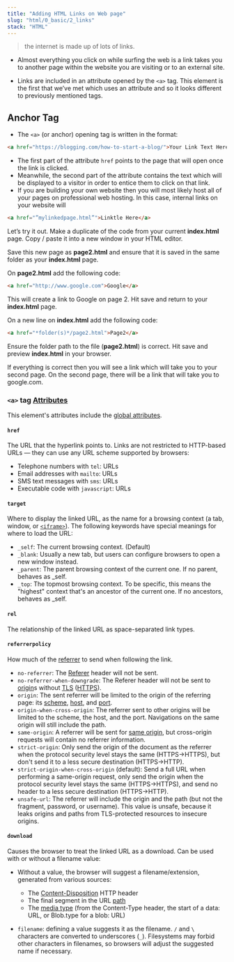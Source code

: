 ```yaml
---
title: "Adding HTML Links on Web page"
slug: "html/0_basic/2_links"
stack: "HTML"
---
```


> the internet is made up of lots of links.

- Almost everything you click on while surfing the web is a link takes you to another page within the website you are visiting or to an external site.

- Links are included in an attribute opened by the `<a>` tag. This element is the first that we’ve met which uses an attribute and so it looks different to previously mentioned tags.

## Anchor Tag

- The `<a>` (or anchor) opening tag is written in the format:

```html
<a href="https://blogging.com/how-to-start-a-blog/">Your Link Text Here </a>
```

- The first part of the attribute `href` points to the page that will open once the link is clicked.
- Meanwhile, the second part of the attribute contains the text which will be displayed to a visitor in order to entice them to click on that link.
- If you are building your own website then you will most likely host all of your pages on professional web hosting. In this case, internal links on your website will

```html
<a href="”mylinkedpage.html”">Linktle Here</a>
```

Let’s try it out. Make a duplicate of the code from your current **index.html** page. Copy / paste it into a new window in your HTML editor.

Save this new page as **page2.html** and ensure that it is saved in the same folder as your **index.html** page.

On **page2.html** add the following code:

```html
<a href="http://www.google.com">Google</a>
```

This will create a link to Google on page 2. Hit save and return to your **index.html** page.

On a new line on **index.html** add the following code:

```html
<a href="*folder(s)*/page2.html">Page2</a>
```

Ensure the folder path to the file (**page2.html**) is correct. Hit save and preview **index.html** in your browser.

If everything is correct then you will see a link which will take you to your second page. On the second page, there will be a link that will take you to google.com.

### `<a>` tag [Attributes](https://developer.mozilla.org/en-US/docs/Web/HTML/Element/a#attributes)

This element's attributes include the [global attributes](https://developer.mozilla.org/en-US/docs/Web/HTML/Global_attributes).

#### `href`
  
The URL that the hyperlink points to. Links are not restricted to HTTP-based URLs — they can use any URL scheme supported by browsers:

- Telephone numbers with `tel`: URLs
- Email addresses with `mailto`: URLs
- SMS text messages with `sms`: URLs
- Executable code with `javascript`: URLs

#### `target`

Where to display the linked URL, as the name for a browsing context (a tab, window, or [`<iframe>`](https://developer.mozilla.org/en-US/docs/Web/HTML/Element/iframe)). The following keywords have special meanings for where to load the URL:

- `_self`: The current browsing context. (Default)
- `_blank`: Usually a new tab, but users can configure browsers to open a new window instead.
- `_parent`: The parent browsing context of the current one. If no parent, behaves as \_self.
- `_top`: The topmost browsing context. To be specific, this means the "highest" context that's an ancestor of the current one. If no ancestors, behaves as \_self.

#### `rel`

The relationship of the linked URL as space-separated link types.

#### `referrerpolicy`

How much of the [referrer](https://developer.mozilla.org/en-US/docs/Web/HTTP/Headers/Referer) to send when following the link.

- `no-referrer`: The [Referer](https://developer.mozilla.org/en-US/docs/Web/HTTP/Headers/Referer) header will not be sent.
- `no-referrer-when-downgrade`: The Referer header will not be sent to [origin](https://developer.mozilla.org/en-US/docs/Glossary/Origin)s without [TLS](https://developer.mozilla.org/en-US/docs/Glossary/TLS) ([HTTPS](https://developer.mozilla.org/en-US/docs/Glossary/HTTPS)).
- `origin`: The sent referrer will be limited to the origin of the referring page: its [scheme](https://developer.mozilla.org/en-US/docs/Learn_web_development/Howto/Web_mechanics/What_is_a_URL), [host](https://developer.mozilla.org/en-US/docs/Glossary/Host), and [port](https://developer.mozilla.org/en-US/docs/Glossary/Port).
- `origin-when-cross-origin`: The referrer sent to other origins will be limited to the scheme, the host, and the port. Navigations on the same origin will still include the path.
- `same-origin`: A referrer will be sent for [same origin](https://developer.mozilla.org/en-US/docs/Glossary/Same-origin_policy), but cross-origin requests will contain no referrer information.
- `strict-origin`: Only send the origin of the document as the referrer when the protocol security level stays the same (HTTPS→HTTPS), but don't send it to a less secure destination (HTTPS→HTTP).
- `strict-origin-when-cross-origin` (default): Send a full URL when performing a same-origin request, only send the origin when the protocol security level stays the same (HTTPS→HTTPS), and send no header to a less secure destination (HTTPS→HTTP).
- `unsafe-url`: The referrer will include the origin and the path (but not the fragment, password, or username). This value is unsafe, because it leaks origins and paths from TLS-protected resources to insecure origins.

#### `download`

Causes the browser to treat the linked URL as a download. Can be used with or without a filename value:

- Without a value, the browser will suggest a filename/extension, generated from various sources:

  - The [Content-Disposition](https://developer.mozilla.org/en-US/docs/Web/HTTP/Headers/Content-Disposition) HTTP header
  - The final segment in the URL [path](https://developer.mozilla.org/en-US/docs/Web/API/URL/pathname)
  - The [media type](https://developer.mozilla.org/en-US/docs/Glossary/MIME_type) (from the Content-Type header, the start of a data: URL, or Blob.type for a blob: URL)

- `filename`: defining a value suggests it as the filename. `/` and `\` characters are converted to underscores (`_`). Filesystems may forbid other characters in filenames, so browsers will adjust the suggested name if necessary.
